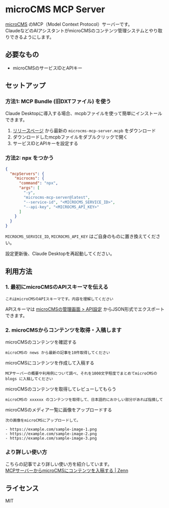 # microCMS MCP Server

[microCMS](https://microcms.io/) のMCP（Model Context Protocol）サーバーです。  
ClaudeなどのAIアシスタントがmicroCMSのコンテンツ管理システムとやり取りできるようにします。

## 必要なもの

- microCMSのサービスIDとAPIキー

## セットアップ

### 方法1: MCP Bundle (旧DXTファイル) を使う

Claude Desktopに導入する場合、mcpbファイルを使って簡単にインストールできます。

1. [リリースページ](https://github.com/microcmsio/microcms-mcp-server/releases) から最新の `microcms-mcp-server.mcpb` をダウンロード
2. ダウンロードしたmcpbファイルをダブルクリックで開く
3. サービスIDとAPIキーを設定する


### 方法2: npx をつかう

```json
{
  "mcpServers": {
    "microcms": {
      "command": "npx",
      "args": [
        "-y",
        "microcms-mcp-server@latest",
        "--service-id", "<MICROCMS_SERVICE_ID>",
        "--api-key", "<MICROCMS_API_KEY>"
      ]
    }
  }
}
```

`MICROCMS_SERVICE_ID`, `MICROCMS_API_KEY` はご自身のものに置き換えてください。

設定更新後、Claude Desktopを再起動してください。

## 利用方法

### 1. 最初にmicroCMSのAPIスキーマを伝える

```
これはmicroCMSのAPIスキーマです。内容を理解してください
```

APIスキーマは [microCMSの管理画面 > API設定](https://document.microcms.io/manual/export-and-import-api-schema) からJSON形式でエクスポートできます。

### 2. microCMSからコンテンツを取得・入稿します

microCMSのコンテンツを確認する
```
microCMSの news から最新の記事を10件取得してください
```

microCMSにコンテンツを作成して入稿する
```
MCPサーバーの概要や利用例について調べ、それを1000文字程度でまとめてmicroCMSの blogs に入稿してください
```

microCMSのコンテンツを取得してレビューしてもらう
```
microCMSの xxxxxx のコンテンツを取得して、日本語的におかしい部分があれば指摘して
```

microCMSのメディア一覧に画像をアップロードする
```
次の画像をmicroCMSにアップロードして。

- https://example.com/sample-image-1.png
- https://example.com/sample-image-2.png
- https://example.com/sample-image-3.png
```

### より詳しい使い方

こちらの記事でより詳しい使い方を紹介しています。  
[MCPサーバーからmicroCMSにコンテンツを入稿する | Zenn](https://zenn.dev/himara2/articles/14eb2260c4f0e4)

## ライセンス

MIT
